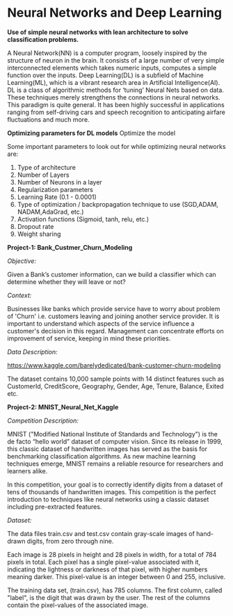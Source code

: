 # Neural Networks and Deep Learning
**Use of simple neural networks with lean architecture to solve classification problems.**

A Neural Network(NN) is a computer program, loosely inspired by the structure of neuron in the brain. It consists of a large number of very simple interconnected elements which takes numeric inputs, computes a simple function over the inputs. 
Deep Learning(DL) is a subfield of Machine Learning(ML), which is a vibrant research area in Artificial Intelligence(AI). DL is a class of algorithmic methods for ‘tuning’ Neural Nets based on data. These techniques merely strengthens the connections in neural networks. This paradigm is quite general. It has been highly successful in applications ranging from self-driving cars and speech recognition to anticipating airfare fluctuations and much more.

**Optimizing parameters for DL models**
Optimize the model

Some important parameters to look out for while optimizing neural networks are:

1) Type of architecture
2) Number of Layers
3) Number of Neurons in a layer
4) Regularization parameters
5) Learning Rate (0.1 - 0.0001)
6) Type of optimization / backpropagation technique to use (SGD,ADAM, NADAM,AdaGrad, etc.)
7) Activation functions (Sigmoid, tanh, relu, etc.)
9) Dropout rate
10) Weight sharing


**Project-1: Bank_Custmer_Churn_Modeling**

_Objective:_

Given a Bank’s customer information, can we build a classifier which can determine whether they will leave or not?

_Context:_

Businesses like banks which provide service have to worry about problem of 'Churn' i.e. customers leaving and joining another service provider. It is important to understand which aspects of the service influence a customer's decision in this regard. Management can concentrate efforts on improvement of service, keeping in mind these priorities.

_Data Description:_

https://www.kaggle.com/barelydedicated/bank-customer-churn-modeling

The dataset contains 10,000 sample points with 14 distinct features such as CustomerId, CreditScore, Geography, Gender, Age, Tenure, Balance, Exited etc.

**Project-2: MNIST_Neural_Net_Kaggle**

_Competition Description:_

MNIST ("Modified National Institute of Standards and Technology") is the de facto “hello world” dataset of computer vision. Since its release in 1999, this classic dataset of handwritten images has served as the basis for benchmarking classification algorithms. As new machine learning techniques emerge, MNIST remains a reliable resource for researchers and learners alike.

In this competition, your goal is to correctly identify digits from a dataset of tens of thousands of handwritten images. This competition is the perfect introduction to techniques like neural networks using a classic dataset including pre-extracted features.

_Dataset:_

The data files train.csv and test.csv contain gray-scale images of hand-drawn digits, from zero through nine.

Each image is 28 pixels in height and 28 pixels in width, for a total of 784 pixels in total. Each pixel has a single pixel-value associated with it, indicating the lightness or darkness of that pixel, with higher numbers meaning darker. This pixel-value is an integer between 0 and 255, inclusive.

The training data set, (train.csv), has 785 columns. The first column, called "label", is the digit that was drawn by the user. The rest of the columns contain the pixel-values of the associated image.


